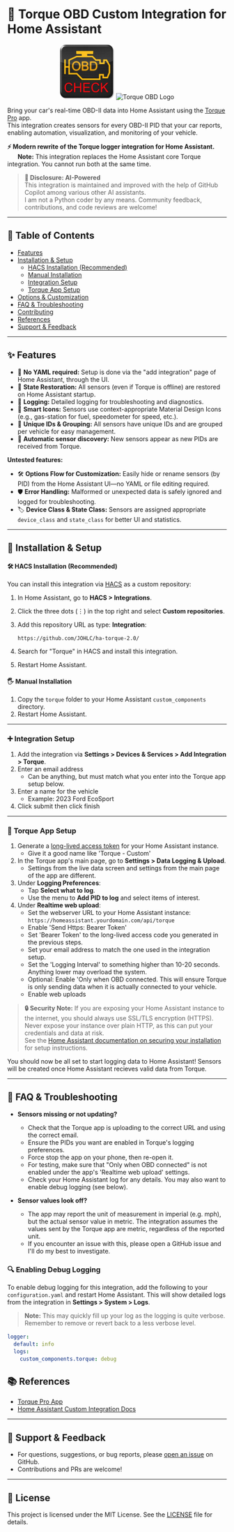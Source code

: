 # 🚗 **Torque OBD Custom Integration for Home Assistant**

<p align="center">
  <img src="https://raw.githubusercontent.com/home-assistant/brands/refs/heads/master/custom_integrations/torque_logger/icon%402x.png" alt="Torque OBD Logo" width="125" />
  <img src="https://brands.home-assistant.io/_/torque/logo@2x.png" alt="Torque OBD Logo" width="300" />
</p>

Bring your car's real-time OBD-II data into Home Assistant using the [Torque Pro](https://torque-bhp.com/) app.<br>
This integration creates sensors for every OBD-II PID that your car reports, enabling automation, visualization, and monitoring of your vehicle.

**⚡️ Modern rewrite of the Torque logger integration for Home Assistant.**<br>
&nbsp;&nbsp;&nbsp;&nbsp;&nbsp;&nbsp;**Note:** This integration replaces the Home Assistant core Torque integration. You cannot run both at the same time.

> **🤖 Disclosure: AI-Powered**<br>
> This integration is maintained and improved with the help of GitHub Copilot among various other AI assistants.<br> 
> I am not a Python coder by any means. Community feedback, contributions, and code reviews are welcome!
---

## 📑 Table of Contents
- [Features](#-features)
- [Installation & Setup](#-installation--setup)
  - [HACS Installation (Recommended)](#-hacs-installation-recommended)
  - [Manual Installation](#-manual-installation)
  - [Integration Setup](#-installation--setup)
  - [Torque App Setup](#-torque-app-setup)
- [Options & Customization](#-options--customization)
- [FAQ & Troubleshooting](#-faq--troubleshooting)
- [Contributing](#-contributing)
- [References](#-references)
- [Support & Feedback](#-support--feedback)

---

## ✨ **Features**
- 🔧 **No YAML required:** Setup is done via the "add integration" page of Home Assistant, through the UI. 
- 💾 **State Restoration:** All sensors (even if Torque is offline) are restored on Home Assistant startup.
- 📝 **Logging:** Detailed logging for troubleshooting and diagnostics.
- 🎨 **Smart Icons:** Sensors use context-appropriate Material Design Icons (e.g., gas-station for fuel, speedometer for speed, etc.).
- 🧩 **Unique IDs & Grouping:** All sensors have unique IDs and are grouped per vehicle for easy management.
- 🚙 **Automatic sensor discovery:** New sensors appear as new PIDs are received from Torque.

**Untested features:**

- 🛠️ **Options Flow for Customization:** Easily hide or rename sensors (by PID) from the Home Assistant UI—no YAML or file editing required.
- 🛡️ **Error Handling:** Malformed or unexpected data is safely ignored and logged for troubleshooting.
- 🏷️ **Device Class & State Class:** Sensors are assigned appropriate `device_class` and `state_class` for better UI and statistics.

---

## 🚀 **Installation & Setup**

#### 🛠️ **HACS Installation (Recommended)**

You can install this integration via [HACS](https://hacs.xyz/) as a custom repository:

1. In Home Assistant, go to **HACS > Integrations**.
2. Click the three dots (⋮) in the top right and select **Custom repositories**.
3. Add this repository URL as type: **Integration**:

   ```
   https://github.com/JOHLC/ha-torque-2.0/
   ```

4. Search for "Torque" in HACS and install this integration.
5. Restart Home Assistant.

#### 🖐️ **Manual Installation**

1. Copy the `torque` folder to your Home Assistant `custom_components` directory.
2. Restart Home Assistant.

---
### ➕ **Integration Setup**

1. Add the integration via **Settings > Devices & Services > Add Integration > Torque**.
2. Enter an email address
   - Can be anything, but must match what you enter into the Torque app setup below.
3. Enter a name for the vehicle
   - Example: 2023 Ford EcoSport
4. Click submit then click finish

---

### 📱 **Torque App Setup**
1. Generate a [long-lived access token](https://community.home-assistant.io/t/how-to-get-long-lived-access-token/162159/5?) for your Home Assistant instance. 
   - Give it a good name like 'Torque - Custom' 
2. In the Torque app's main page, go to **Settings > Data Logging & Upload**.
   - Settings from the live data screen and settings from the main page of the app are different.  
3. Under **Logging Preferences**:
    - Tap **Select what to log**.
    - Use the menu to **Add PID to log** and select items of interest.
4. Under **Realtime web upload**:
    - Set the webserver URL to your Home Assistant instance: `https://homeassistant.yourdomain.com/api/torque`
    - Enable 'Send Https: Bearer Token'
    - Set 'Bearer Token' to the long-lived access code you generated in the previous steps.
    - Set your email address to match the one used in the integration setup.
    - Set the 'Logging Interval' to something higher than 10-20 seconds. Anything lower may overload the system.
    - Optional: Enable 'Only when OBD connected. This will ensure Torque is only sending data when it is actually connected to your vehicle. 
    - Enable web uploads
> **🔒 Security Note:**
> If you are exposing your Home Assistant instance to the internet, you should always use SSL/TLS encryption (HTTPS).<br>
Never expose your instance over plain HTTP, as this can put your credentials and data at risk.<br>
See the [Home Assistant documentation on securing your installation](https://www.home-assistant.io/docs/configuration/securing/) for setup instructions.

You should now be all set to start logging data to Home Assistant!
Sensors will be created once Home Assistant recieves valid data from Torque. 

---

## 🙋 **FAQ & Troubleshooting**

- **Sensors missing or not updating?**
    - Check that the Torque app is uploading to the correct URL and using the correct email.
    - Ensure the PIDs you want are enabled in Torque's logging preferences.
    - Force stop the app on your phone, then re-open it.
    - For testing, make sure that "Only when OBD connected" is not enabled under the app's 'Realtime web upload' settings.
    - Check your Home Assistant log for any details. You may also want to enable debug logging (see below).

- **Sensor values look off?**
    - The app may report the unit of measurement in imperial (e.g. mph), but the actual sensor value in metric. The integration assumes the values sent by the Torque app are metric, regardless of the reported unit.
    - If you encounter an issue with this, please open a GitHub issue and I'll do my best to investigate.

### 🔍 **Enabling Debug Logging**

To enable debug logging for this integration, add the following to your `configuration.yaml` and restart Home Assistant. This will show detailed logs from the integration in **Settings > System > Logs**.

> **Note:** This may quickly fill up your log as the logging is quite verbose. Remember to remove or revert back to a less verbose level.

```yaml
logger:
  default: info
  logs:
    custom_components.torque: debug
```

## 📚 **References**

- [Torque Pro App](https://torque-bhp.com/)
- [Home Assistant Custom Integration Docs](https://developers.home-assistant.io/docs/creating_integration_file_structure/)

---

## 📨 **Support & Feedback**

- For questions, suggestions, or bug reports, please [open an issue](https://github.com/JOHLC/ha-torque-2.0/issues) on GitHub.
- Contributions and PRs are welcome!

---

## 📝 License

This project is licensed under the MIT License. See the [LICENSE](LICENSE) file for details.
